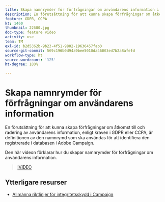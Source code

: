 ```yaml
---
title: Skapa namnrymder för förfrågningar om användarens information i Adobe Campaign Standard (ACS)
description: En förutsättning för att kunna skapa förfrågningar om åtkomst till och radering av användarens information, enligt kraven i GDPR eller CCPA, är definitionen av den namnrymd som ska användas för att identifiera den registrerade i databasen i Adobe Campaign. Den här videon förklarar hur du skapar namnrymder för förfrågningar om användarens information.
feature: GDPR, CCPA
kt: 1460
thumbnail: 22600.jpg
doc-type: feature video
activity: use
team: TM
exl-id: b2d5362b-9b23-4f51-9802-19636457fab3
source-git-commit: 569c196b0d94a9bee5010da46003ed7b2a8afefd
workflow-type: ht
source-wordcount: '125'
ht-degree: 100%

---
```


# Skapa namnrymder för förfrågningar om användarens information

En förutsättning för att kunna skapa förfrågningar om åtkomst till och radering av användarens information, enligt kraven i GDPR eller CCPA, är definitionen av den namnrymd som ska användas för att identifiera den registrerade i databasen i Adobe Campaign.

Den här videon förklarar hur du skapar namnrymder för förfrågningar om användarens information.

>[!VIDEO](https://video.tv.adobe.com/v/22600?quality=12)

## Ytterligare resurser

* [Allmänna riktlinjer för integritetsskydd i Campaign](https://helpx.adobe.com/se/campaign/kb/campaign-privacy-overview.html)
